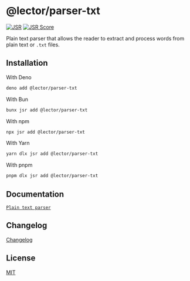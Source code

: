 # @lector/parser-txt

[![JSR](https://jsr.io/badges/@lector/parser-txt)](https://jsr.io/@lector/parser-txt)
[![JSR Score](https://jsr.io/badges/@lector/parser-txt/score)](https://jsr.io/@lector/parser-txt)

Plain text parser that allows the reader to extract and process words from plain
text or `.txt` files.

## Installation

With Deno

```sh
deno add @lector/parser-txt
```

With Bun

```sh
bunx jsr add @lector/parser-txt
```

With npm

```sh
npx jsr add @lector/parser-txt
```

With Yarn

```sh
yarn dlx jsr add @lector/parser-txt
```

With pnpm

```sh
pnpm dlx jsr add @lector/parser-txt
```

## Documentation

[`Plain text parser`](https://lector.pages.dev/docs/primitives)

## Changelog

[Changelog](CHANGELOG.md)

## License

[MIT](../../LICENSE)
